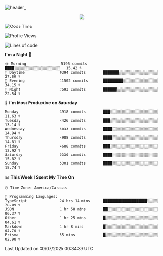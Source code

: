 ![header_](https://github.com/user-attachments/assets/4010d822-ccdc-4198-b608-18c773338d18)


<p align="center">
  <a href="http://www.github.com/thevacs">
    <img src="https://github-readme-streak-stats.herokuapp.com/?user=thevacs&stroke=ffffff&background=1c1917&ring=0891b2&fire=0891b2&currStreakNum=ffffff&currStreakLabel=0891b2&sideNums=ffffff&sideLabels=ffffff&dates=ffffff&hide_border=true" />
  </a>
</p>

<!--START_SECTION:waka-->
![Code Time](http://img.shields.io/badge/Code%20Time-3%2C598%20hrs%2010%20mins-blue)

![Profile Views](http://img.shields.io/badge/Profile%20Views-3-blue)

![Lines of code](https://img.shields.io/badge/From%20Hello%20World%20I%27ve%20Written-5.8%20million%20lines%20of%20code-blue)

**I'm a Night 🦉** 

```text
🌞 Morning                5195 commits        ████░░░░░░░░░░░░░░░░░░░░░   15.42 % 
🌆 Daytime                9394 commits        ███████░░░░░░░░░░░░░░░░░░   27.89 % 
🌃 Evening                11502 commits       █████████░░░░░░░░░░░░░░░░   34.15 % 
🌙 Night                  7593 commits        ██████░░░░░░░░░░░░░░░░░░░   22.54 % 
```
📅 **I'm Most Productive on Saturday** 

```text
Monday                   3918 commits        ███░░░░░░░░░░░░░░░░░░░░░░   11.63 % 
Tuesday                  4426 commits        ███░░░░░░░░░░░░░░░░░░░░░░   13.14 % 
Wednesday                5033 commits        ████░░░░░░░░░░░░░░░░░░░░░   14.94 % 
Thursday                 4988 commits        ████░░░░░░░░░░░░░░░░░░░░░   14.81 % 
Friday                   4688 commits        ███░░░░░░░░░░░░░░░░░░░░░░   13.92 % 
Saturday                 5330 commits        ████░░░░░░░░░░░░░░░░░░░░░   15.82 % 
Sunday                   5301 commits        ████░░░░░░░░░░░░░░░░░░░░░   15.74 % 
```


📊 **This Week I Spent My Time On** 

```text
🕑︎ Time Zone: America/Caracas

💬 Programming Languages: 
TypeScript               24 hrs 14 mins      ████████████████████░░░░░   78.09 % 
JSON                     1 hr 58 mins        ██░░░░░░░░░░░░░░░░░░░░░░░   06.37 % 
Other                    1 hr 25 mins        █░░░░░░░░░░░░░░░░░░░░░░░░   04.61 % 
Markdown                 1 hr 8 mins         █░░░░░░░░░░░░░░░░░░░░░░░░   03.70 % 
Prisma                   55 mins             █░░░░░░░░░░░░░░░░░░░░░░░░   02.98 % 
```


 Last Updated on 30/07/2025 00:34:39 UTC
<!--END_SECTION:waka-->
